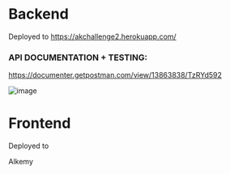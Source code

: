 # Backend

Deployed to https://akchallenge2.herokuapp.com/

### API DOCUMENTATION + TESTING: 

https://documenter.getpostman.com/view/13863838/TzRYd592

![image](https://user-images.githubusercontent.com/23263273/118729714-c4743300-b80c-11eb-85da-133598626c50.png)

# Frontend

Deployed to 


Alkemy

